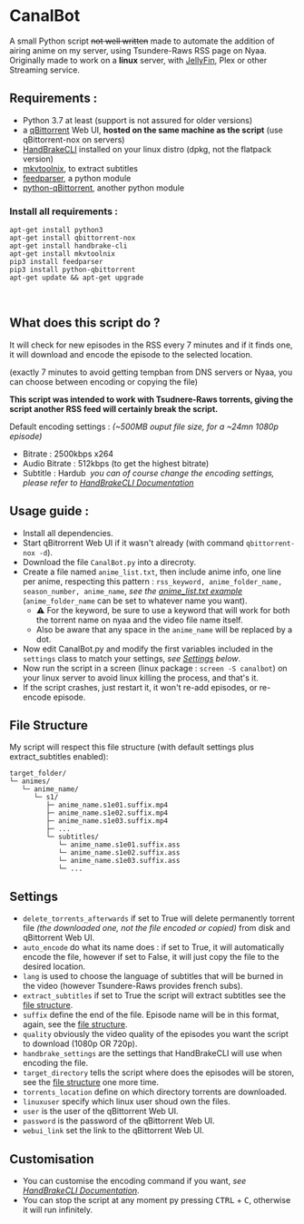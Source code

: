 # CanalBot
A small Python script ~~not well written~~ made to automate the addition of airing anime on my server, using Tsundere-Raws RSS page on Nyaa.
Originally made to work on a **linux** server, with [JellyFin](https://github.com/jellyfin/jellyfin), Plex or other Streaming service.

## Requirements :
- Python 3.7 at least (support is not assured for older versions)
- a [qBittorrent](https://github.com/qbittorrent/qBittorrent) Web UI, **hosted on the same machine as the script** (use qBittorrent-nox on servers)
- [HandBrakeCLI](https://github.com/HandBrake/HandBrake) installed on your linux distro (dpkg, not the flatpack version)
- [mkvtoolnix](https://github.com/nmaier/mkvtoolnix), to extract subtitles
- [feedparser](https://github.com/kurtmckee/feedparser), a python module
- [python-qBittorrent](https://github.com/v1k45/python-qBittorrent), another python module
​
### Install all requirements :
```
apt-get install python3
apt-get install qbittorrent-nox
apt-get install handbrake-cli
apt-get install mkvtoolnix
pip3 install feedparser
pip3 install python-qbittorrent
apt-get update && apt-get upgrade
```
​
## What does this script do ?
It will check for new episodes in the RSS every 7 minutes and if it finds one, it will download and encode the episode to the selected location.

(exactly 7 minutes to avoid getting tempban from DNS servers or Nyaa, you can choose between encoding or copying the file)
​

**This script was intended to work with Tsudnere-Raws torrents, giving the script another RSS feed will certainly break the script.**
​

Default encoding settings : *(~500MB ouput file size, for a ~24mn 1080p episode)*
- Bitrate : 2500kbps x264
- Audio Bitrate : 512kbps (to get the highest bitrate)
- Subtitle : Hardub
​
*you can of course change the encoding settings, please refer to [HandBrakeCLI Documentation](https://handbrake.fr/docs/en/latest/cli/cli-options.html)*
​
## Usage guide :
- Install all dependencies.
- Start qBitrorrent Web UI if it wasn't already (with command `qbittorrent-nox -d`).
- Download the file `CanalBot.py` into a direcroty.
- Create a file named `anime_list.txt`, then include anime info, one line per anime, respecting this pattern : `rss_keyword, anime_folder_name, season_number, anime_name`, *see the [anime_list.txt example](https://github.com/YazZHh/CanalBot/blob/main/anime_list.txt)* (`anime_folder_name` can be set to whatever name you want).
  - ⚠️ For the keyword, be sure to use a keyword that will work for both the torrent name on nyaa and the video file name itself.
  - Also be aware that any space in the `anime_name` will be replaced by a dot.
- Now edit CanalBot.py and modify the first variables included in the `settings` class to match your settings, *see [Settings](#settings) below*.
- Now run the script in a screen (linux package : `screen -S canalbot`) on your linux server to avoid linux killing the process, and that's it.
- If the script crashes, just restart it, it won't re-add episodes, or re-encode episode.

## File Structure
My script will respect this file structure (with default settings plus extract_subtitles enabled):
```
target_folder/
└─ animes/
   └─ anime_name/
      └─ s1/
         ├─ anime_name.s1e01.suffix.mp4
         ├─ anime_name.s1e02.suffix.mp4
         ├─ anime_name.s1e03.suffix.mp4
         ├─ ...
         └─ subtitles/
            └─ anime_name.s1e01.suffix.ass
            └─ anime_name.s1e02.suffix.ass
            └─ anime_name.s1e03.suffix.ass
            └─ ...
```
## Settings
- `delete_torrents_afterwards` if set to True will delete permanently torrent file *(the downloaded one, not the file encoded or copied)* from disk and qBittorrent Web UI.
- `auto_encode` do what its name does : if set to True, it will automatically encode the file, however if set to False, it will just copy the file to the desired location.
- `lang` is used to choose the language of subtitles that will be burned in the video (however Tsundere-Raws provides french subs).
- `extract_subtitles` if set to True the script will extract subtitles see the [file structure](#File-Structure).
- `suffix` define the end of the file. Episode name will be in this format, again, see the [file structure](#File-Structure).
- `quality` obviously the video quality of the episodes you want the script to download (1080p OR 720p).
- `handbrake_settings` are the settings that HandBrakeCLI will use when encoding the file.
- `target_directory` tells the script where does the episodes will be storen, see the [file structure](#File-Structure) one more time.
- `torrents_location` define on which directory torrents are downloaded.
- `linuxuser` specify which linux user shoud own the files.
- `user` is the user of the qBittorrent Web UI.
- `password` is the password of the qBittorrent Web UI.
- `webui_link` set the link to the qBittorrent Web UI.
​
## Customisation
- You can customise the encoding command if you want, *see [HandBrakeCLI Documentation](https://handbrake.fr/docs/en/latest/cli/cli-options.html)*.
- You can stop the script at any moment py pressing <kbd>CTRL</kbd> + <kbd>C</kbd>, otherwise it will run infinitely.

